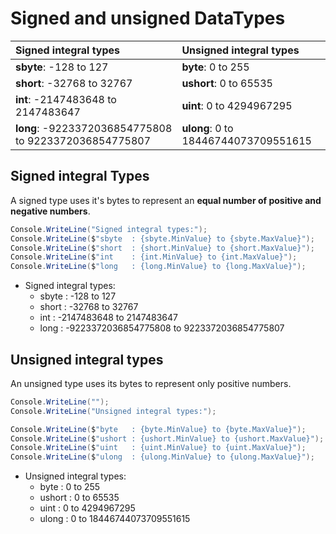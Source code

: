 # Signed and unsigned DataTypes

| Signed integral types| Unsigned integral types | 
|:------|:-----|
|**sbyte**: -128 to 127|**byte**: 0 to 255 |
|**short**: -32768 to 32767|**ushort**: 0 to 65535|
|**int**: -2147483648 to 2147483647|**uint**: 0 to 4294967295 |
|**long**: -9223372036854775808 to 9223372036854775807|**ulong**: 0 to 18446744073709551615|

## Signed integral Types

A signed type uses it's bytes to represent an **equal number of positive and negative numbers**. 

```cs
Console.WriteLine("Signed integral types:");
Console.WriteLine($"sbyte  : {sbyte.MinValue} to {sbyte.MaxValue}");
Console.WriteLine($"short  : {short.MinValue} to {short.MaxValue}");
Console.WriteLine($"int    : {int.MinValue} to {int.MaxValue}");
Console.WriteLine($"long   : {long.MinValue} to {long.MaxValue}");
```

* Signed integral types:
    * sbyte  : -128 to 127
    * short  : -32768 to 32767
    * int    : -2147483648 to 2147483647
    * long   : -9223372036854775808 to 9223372036854775807



## Unsigned integral types

An unsigned type uses its bytes to represent only positive numbers. 

```cs
Console.WriteLine("");
Console.WriteLine("Unsigned integral types:");

Console.WriteLine($"byte   : {byte.MinValue} to {byte.MaxValue}");
Console.WriteLine($"ushort : {ushort.MinValue} to {ushort.MaxValue}");
Console.WriteLine($"uint   : {uint.MinValue} to {uint.MaxValue}");
Console.WriteLine($"ulong  : {ulong.MinValue} to {ulong.MaxValue}");
```

* Unsigned integral types:
	* byte   : 0 to 255
	* ushort : 0 to 65535
	* uint   : 0 to 4294967295
	* ulong  : 0 to 18446744073709551615